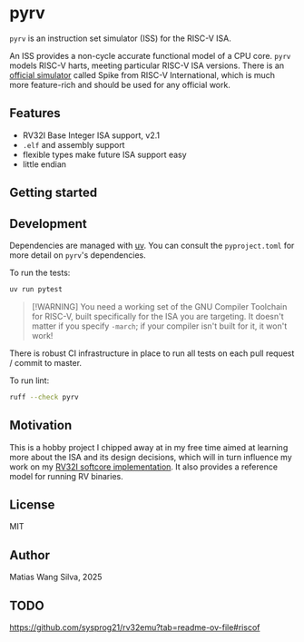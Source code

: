 # pyrv

`pyrv` is an instruction set simulator (ISS) for the RISC-V ISA.

An ISS provides a non-cycle accurate functional model of a CPU core. `pyrv`
models RISC-V harts, meeting particular RISC-V ISA versions. There is an
[official simulator](https://github.com/riscv-software-src/riscv-isa-sim) called
Spike from RISC-V International, which is much more feature-rich and should be
used for any official work.

## Features

- RV32I Base Integer ISA support, v2.1
- `.elf` and assembly support
- flexible types make future ISA support easy
- little endian

## Getting started

## Development

Dependencies are managed with [uv](https://docs.astral.sh/uv/). You can consult
the `pyproject.toml` for more detail on `pyrv`'s dependencies.

To run the tests:

```bash
uv run pytest
```

> [!WARNING] You need a working set of the GNU Compiler Toolchain for RISC-V,
> built specifically for the ISA you are targeting. It doesn't matter if you
> specify `-march`; if your compiler isn't built for it, it won't work!

There is robust CI infrastructure in place to run all tests on each pull request
/ commit to master.

To run lint:

```bash
ruff --check pyrv
```

## Motivation

This is a hobby project I chipped away at in my free time aimed at learning more
about the ISA and its design decisions, which will in turn influence my work on
my [RV32I softcore implementation](https://github.com/matiasilva/riscv-soc). It
also provides a reference model for running RV binaries.

## License

MIT

## Author

Matias Wang Silva, 2025

## TODO

<https://github.com/sysprog21/rv32emu?tab=readme-ov-file#riscof>
